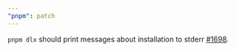 ```yaml
---
"pnpm": patch
---
```


`pnpm dlx` should print messages about installation to stderr [#1698](https://github.com/pnpm/pnpm/issues/1698).
